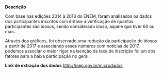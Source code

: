   
  **Descrição**
  
  Com base nas edições 2014 à 2018 do ENEM, foram analisados os dados dos participantes inscritos com ênfase a verificação de quantos participantes são idosos, sendo considerado idoso, aquele que tiver 60 ou mais.
  
  Através dos gráficos, foi observado uma redução da participação de idosos a partir de 2017 e associando esses números com notícias de 2017, podemos associar o maior rigor na isenção da taxa de inscrição foi um dos fatores para a baixa participação no geral.
  
  **Link de extração dos dados**
  http://inep.gov.br/microdados
